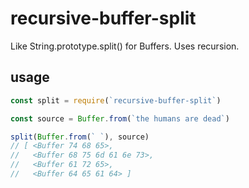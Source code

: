 # recursive-buffer-split

Like String.prototype.split() for Buffers. Uses recursion.

## usage

``` javascript
const split = require(`recursive-buffer-split`)

const source = Buffer.from(`the humans are dead`)

split(Buffer.from(` `), source)
// [ <Buffer 74 68 65>,
//   <Buffer 68 75 6d 61 6e 73>,
//   <Buffer 61 72 65>,
//   <Buffer 64 65 61 64> ]
```
